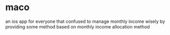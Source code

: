 # maco
an ios app for everyone that confused to manage monthly income wisely by providing some method based on monthly income allocation method
